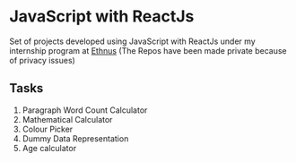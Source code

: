 # JavaScript with ReactJs

Set of projects developed using JavaScript with ReactJs under my internship program at [Ethnus](www.ethnus.com) (The Repos have been made private because of privacy issues) 

## Tasks
1. Paragraph Word Count Calculator
2. Mathematical Calculator
3. Colour Picker
4. Dummy Data Representation
5. Age calculator
